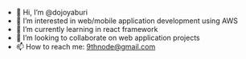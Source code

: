 - 👋 Hi, I’m @dojoyaburi
- 👀 I’m interested in web/mobile application development using AWS
- 🌱 I’m currently learning in react framework
- 💞️ I’m looking to collaborate on web application projects
- 📫 How to reach me: 9thnode@gmail.com

<!---
dojoyaburi/dojoyaburi is a ✨ special ✨ repository because its `README.md` (this file) appears on your GitHub profile.
You can click the Preview link to take a look at your changes.
--->
